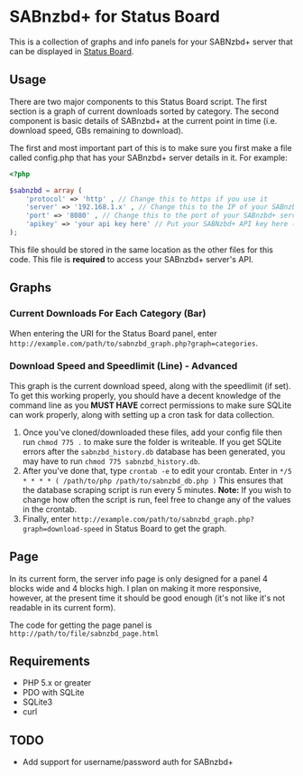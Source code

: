 # SABnzbd+ for Status Board
This is a collection of graphs and info panels for your SABNzbd+ server that can be displayed in [Status Board](http://panic.com/statusboard/).

## Usage
There are two major components to this Status Board script.  The first section is a graph of current downloads sorted by category.  The second component is basic details of SABnzbd+ at the current point in time (i.e. download speed, GBs remaining to download).

The first and most important part of this is to make sure you first make a file called config.php that has your SABnzbd+ server details in it.  For example:

```php
<?php

$sabnzbd = array (
	'protocol' => 'http' , // Change this to https if you use it
	'server' => '192.168.1.x' , // Change this to the IP of your SABnzbd+ server
	'port' => '8080' , // Change this to the port of your SABnzbd+ server
	'apikey' => 'your api key here' // Put your SABNzbd+ API key here (not NZB key)
);
```

This file should be stored in the same location as the other files for this code.  This file is __required__ to access your SABnzbd+ server's API.

## Graphs
### Current Downloads For Each Category (Bar)
When entering the URI for the Status Board panel, enter ```http://example.com/path/to/sabnzbd_graph.php?graph=categories```.

### Download Speed and Speedlimit (Line) - Advanced
This graph is the current download speed, along with the speedlimit (if set).  To get this working properly, you should have a decent knowledge of the command line as you __MUST HAVE__ correct permissions to make sure SQLite can work properly, along with setting up a cron task for data collection.

1. Once you've cloned/downloaded these files, add your config file then run
```chmod 775 .```
to make sure the folder is writeable.  If you get SQLite errors after the ```sabnzbd_history.db``` database has been generated, you may have to run ```chmod 775 sabnzbd_history.db```.
2. After you've done that, type
```crontab -e```
to edit your crontab.  Enter in ```*/5 * * * * ( /path/to/php /path/to/sabnzbd_db.php )```
This ensures that the database scraping script is run every 5 minutes.
**Note:** If you wish to change how often the script is run, feel free to change any of the values in the crontab.
3. Finally, enter ```http://example.com/path/to/sabnzbd_graph.php?graph=download-speed``` in Status Board to get the graph.

## Page
In its current form, the server info page is only designed for a panel 4 blocks wide and 4 blocks high.  I plan on making it more responsive, however, at the present time it should be good enough (it's not like it's not readable in its current form).

The code for getting the page panel is ```http://path/to/file/sabnzbd_page.html```

## Requirements
- PHP 5.x or greater
- PDO with SQLite
- SQLite3
- curl

## TODO
- Add support for username/password auth for SABnzbd+
